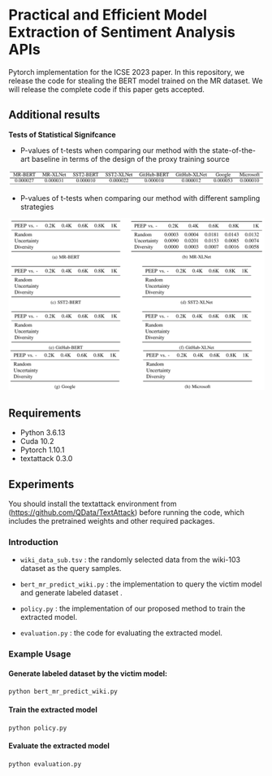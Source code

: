 # Practical and Efficient Model Extraction of Sentiment Analysis APIs
Pytorch implementation for the ICSE 2023 paper. In this repository, we release the code for stealing the BERT model trained on the MR dataset. We will release the complete code if this paper gets accepted. 

## Additional results
**Tests of Statistical Signifcance**

- P-values of t-tests when comparing our method with the state-of-the-art baseline in terms of the design of the proxy training source

![](./img/proxy.png)

- P-values of t-tests when comparing our method with different sampling strategies

![](./img/sampling.png)



## Requirements

- Python 3.6.13
- Cuda 10.2
- Pytorch 1.10.1
- textattack 0.3.0

## Experiments

You should install the textattack environment from (https://github.com/QData/TextAttack) before running the code, which includes the pretrained weights and other required packages.

### Introduction

- `wiki_data_sub.tsv` : the randomly selected data from the wiki-103 dataset as the query samples.

- `bert_mr_predict_wiki.py` : the implementation to query the victim model and generate labeled dataset .

- `policy.py` : the implementation of our proposed method to train the extracted model.

- `evaluation.py` : the code for evaluating the extracted model.

  

### Example Usage

#### Generate labeled dataset by the victim model:


```
python bert_mr_predict_wiki.py
```

#### Train the extracted model


```
python policy.py
```

#### Evaluate the extracted model

```
python evaluation.py
```
